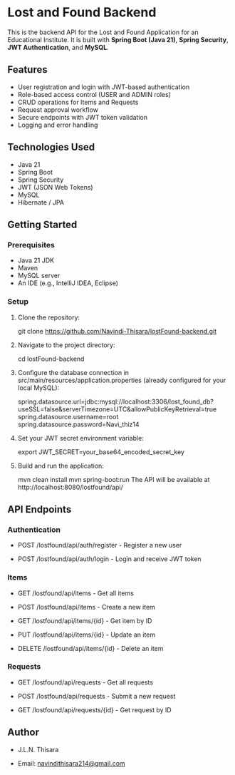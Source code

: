 # Lost and Found Backend

This is the backend API for the Lost and Found Application for an Educational Institute. It is built with **Spring Boot (Java 21)**, **Spring Security**, **JWT Authentication**, and **MySQL**.

## Features

- User registration and login with JWT-based authentication
- Role-based access control (USER and ADMIN roles)
- CRUD operations for Items and Requests
- Request approval workflow
- Secure endpoints with JWT token validation
- Logging and error handling

## Technologies Used

- Java 21
- Spring Boot
- Spring Security
- JWT (JSON Web Tokens)
- MySQL
- Hibernate / JPA

## Getting Started

### Prerequisites

- Java 21 JDK
- Maven
- MySQL server
- An IDE (e.g., IntelliJ IDEA, Eclipse)

### Setup

1. Clone the repository:

   git clone https://github.com/Navindi-Thisara/lostFound-backend.git

2. Navigate to the project directory:

   cd lostFound-backend

3. Configure the database connection in src/main/resources/application.properties (already configured for your local MySQL):

   spring.datasource.url=jdbc:mysql://localhost:3306/lost_found_db?useSSL=false&serverTimezone=UTC&allowPublicKeyRetrieval=true
   spring.datasource.username=root
   spring.datasource.password=Navi_thiz14


4. Set your JWT secret environment variable:

   export JWT_SECRET=your_base64_encoded_secret_key

5. Build and run the application:

   mvn clean install
   mvn spring-boot:run
   The API will be available at http://localhost:8080/lostfound/api/

## API Endpoints

### Authentication

- POST /lostfound/api/auth/register - Register a new user

- POST /lostfound/api/auth/login - Login and receive JWT token

### Items

- GET /lostfound/api/items - Get all items

- POST /lostfound/api/items - Create a new item

- GET /lostfound/api/items/{id} - Get item by ID

- PUT /lostfound/api/items/{id} - Update an item

- DELETE /lostfound/api/items/{id} - Delete an item

### Requests

- GET /lostfound/api/requests - Get all requests

- POST /lostfound/api/requests - Submit a new request

- GET /lostfound/api/requests/{id} - Get request by ID

## Author

- J.L.N. Thisara

- Email: navindithisara214@gmail.com
